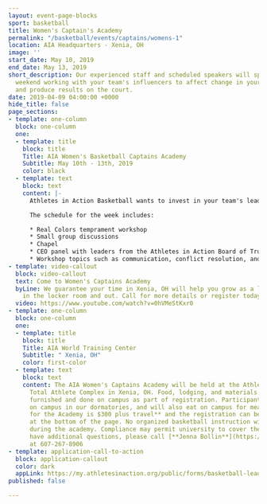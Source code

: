 ```yaml
---
layout: event-page-blocks
sport: basketball
title: Women's Captain's Academy
permalink: "/basketball/events/captains/womens-1"
location: AIA Headquarters - Xenia, OH
image: ''
start_date: May 10, 2019
end_date: May 13, 2019
short_description: Our experienced staff and scheduled speakers will spend a full
  weekend working with your team's influencers to affect change in your locker room
  and produce results on the court.
date: 2019-04-09 04:00:00 +0000
hide_title: false
page_sections:
- template: one-column
  block: one-column
  one:
  - template: title
    block: title
    Title: AIA Women's Basketball Captains Academy
    Subtitle: May 10th - 13th, 2019
    color: black
  - template: text
    block: text
    content: |-
      Athletes in Action Basketball wants to invest in your team's leaders! Our experienced staff and scheduled speakers will spend a full weekend working with your team's influencers to affect change in your locker room and produce results on the court. This Division I Women's Basketball Captain's Academy will be held at Athletes in Action's Total Athlete Complex in Xenia, OH.

      The schedule for the week includes:

      * Real Colors temprament workshop
      * Small group discussions
      * Chapel
      * CEO panel with leaders from the Athletes in Action Board of Trustees
      * Workshop topics such as communication, conflict resolution, and vocal leadership
- template: video-callout
  block: video-callout
  text: Come to Women's Captains Academy
  byLine: We guarantee your time in Xenia, OH will help you grow as a leader both
    in the locker room and out. Call for more details or register today!
  video: https://www.youtube.com/watch?v=0hVMeStKxr0
- template: one-column
  block: one-column
  one:
  - template: title
    block: title
    Title: AIA World Training Center
    Subtitle: " Xenia, OH"
    color: first-color
  - template: text
    block: text
    content: The AIA Women's Captains Academy will be held at the Athletes in Action
      Total Athlete Complex in Xenia, OH. Food, lodging, and materials will all be
      furnished and done on campus as part of registration. Participants will stay
      on campus in our dormatories, and will also eat on campus for meals. **Cost
      for the Academy is $300 plus travel** and the registration can be completed
      at the bottom of the page. No organized basketball instruction will be done
      during the academy. Compliance may permit university to cover the cost. If you
      have additional questions, please call [**Jenna Bollin**](https://mail.google.com/mail/?view=cm&fs=1&tf=1&to=jenna.bolin@athletesinaction.org)
      at 607-267-8906
- template: application-call-to-action
  block: application-callout
  color: dark
  appLink: https://my.athletesinaction.org/public/forms/basketball-leadership.aspx
published: false

---
```

